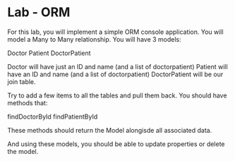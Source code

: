 # Lab - ORM

For this lab, you will implement a simple ORM console application. You will model a Many to Many relationship. You will have 3 models:

Doctor
Patient
DoctorPatient

Doctor will have just an ID and name (and a list of doctorpatient)
Patient will have an ID and name (and a list of doctorpatient)
DoctorPatient will be our join table.

Try to add a few items to all the tables and pull them back. You should have methods that:

findDoctorById
findPatientById

These methods should return the Model alongisde all associated data.

And using these models, you should be able to update properties or delete the model.